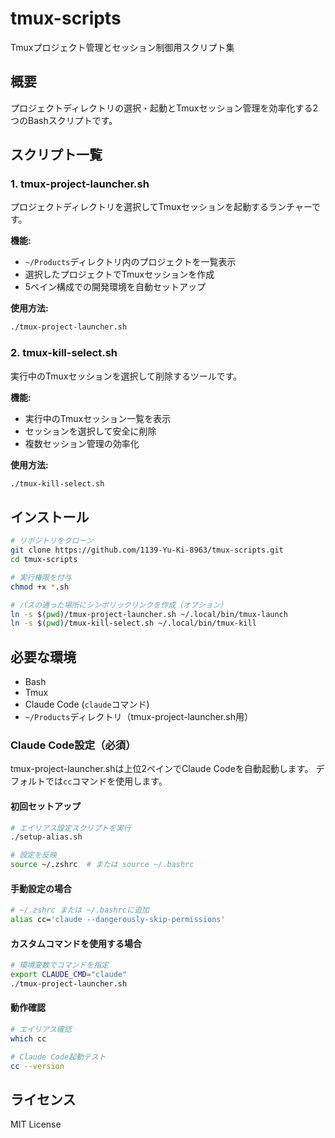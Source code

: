 # tmux-scripts

Tmuxプロジェクト管理とセッション制御用スクリプト集

## 概要

プロジェクトディレクトリの選択・起動とTmuxセッション管理を効率化する2つのBashスクリプトです。

## スクリプト一覧

### 1. tmux-project-launcher.sh
プロジェクトディレクトリを選択してTmuxセッションを起動するランチャーです。

**機能:**
- `~/Products`ディレクトリ内のプロジェクトを一覧表示
- 選択したプロジェクトでTmuxセッションを作成
- 5ペイン構成での開発環境を自動セットアップ

**使用方法:**
```bash
./tmux-project-launcher.sh
```

### 2. tmux-kill-select.sh
実行中のTmuxセッションを選択して削除するツールです。

**機能:**
- 実行中のTmuxセッション一覧を表示
- セッションを選択して安全に削除
- 複数セッション管理の効率化

**使用方法:**
```bash
./tmux-kill-select.sh
```

## インストール

```bash
# リポジトリをクローン
git clone https://github.com/1139-Yu-Ki-8963/tmux-scripts.git
cd tmux-scripts

# 実行権限を付与
chmod +x *.sh

# パスの通った場所にシンボリックリンクを作成（オプション）
ln -s $(pwd)/tmux-project-launcher.sh ~/.local/bin/tmux-launch
ln -s $(pwd)/tmux-kill-select.sh ~/.local/bin/tmux-kill
```

## 必要な環境

- Bash
- Tmux
- Claude Code (`claude`コマンド)
- `~/Products`ディレクトリ（tmux-project-launcher.sh用）

### Claude Code設定（必須）

tmux-project-launcher.shは上位2ペインでClaude Codeを自動起動します。
デフォルトでは`cc`コマンドを使用します。

#### 初回セットアップ

```bash
# エイリアス設定スクリプトを実行
./setup-alias.sh

# 設定を反映
source ~/.zshrc  # または source ~/.bashrc
```

#### 手動設定の場合

```bash
# ~/.zshrc または ~/.bashrcに追加
alias cc='claude --dangerously-skip-permissions'
```

#### カスタムコマンドを使用する場合

```bash
# 環境変数でコマンドを指定
export CLAUDE_CMD="claude"
./tmux-project-launcher.sh
```

#### 動作確認

```bash
# エイリアス確認
which cc

# Claude Code起動テスト
cc --version
```

## ライセンス

MIT License